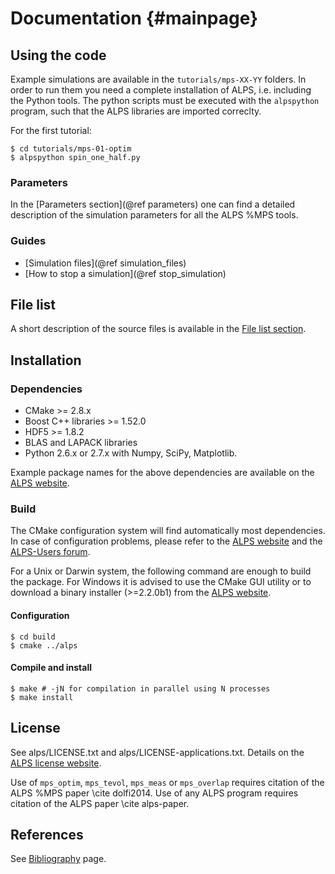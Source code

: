 # Documentation      {#mainpage}

## Using the code
Example simulations are available in the `tutorials/mps-XX-YY` folders. In order to run them you need a complete installation of ALPS, i.e. including the Python tools. The python scripts must be executed with the `alpspython` program, such that the ALPS libraries are imported correclty.

For the first tutorial:

    $ cd tutorials/mps-01-optim
    $ alpspython spin_one_half.py

### Parameters
In the [Parameters section](@ref parameters) one can find a detailed description of the simulation parameters for all the ALPS %MPS tools.

### Guides
* [Simulation files](@ref simulation_files)
* [How to stop a simulation](@ref stop_simulation)

## File list
A short description of the source files is available in the [File list section](files.html).

## Installation


### Dependencies

 * CMake >= 2.8.x
 * Boost C++ libraries >= 1.52.0
 * HDF5 >= 1.8.2
 * BLAS and LAPACK libraries
 * Python 2.6.x or 2.7.x with Numpy, SciPy, Matplotlib.

Example package names for the above dependencies are available on the [ALPS website][alps-web].


### Build

The CMake configuration system will find automatically most 
dependencies. In case of configuration problems, please refer to the 
[ALPS website][alps-web] and the [ALPS-Users forum][alps-mail].

For a Unix or Darwin system, the following command are enough to build 
the package. For Windows it is advised to use the CMake GUI utility or 
to download a binary installer (>=2.2.0b1) from the [ALPS website][alps-web].

#### Configuration

    $ cd build
    $ cmake ../alps

#### Compile and install

    $ make # -jN for compilation in parallel using N processes
    $ make install


## License
See alps/LICENSE.txt and alps/LICENSE-applications.txt. Details on the [ALPS license website](https://alps.comp-phys.org/mediawiki/index.php/Licensing).

Use of `mps_optim`, `mps_tevol`, `mps_meas` or `mps_overlap` requires 
citation of the ALPS %MPS paper \cite dolfi2014. Use of any ALPS program requires 
citation of the ALPS paper \cite alps-paper.

## References
See [Bibliography](citelist.html)  page.


[alps-web]: http://alps.comp-phys.org
[alps-mail]: comp-phys-alps-users@lists.comp-phys.org
